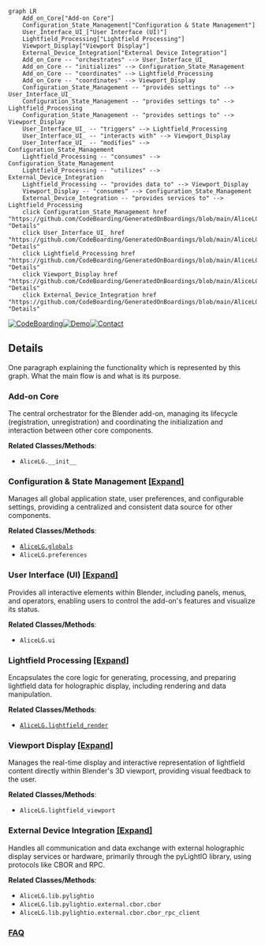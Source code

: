 ```mermaid
graph LR
    Add_on_Core["Add-on Core"]
    Configuration_State_Management["Configuration & State Management"]
    User_Interface_UI_["User Interface (UI)"]
    Lightfield_Processing["Lightfield Processing"]
    Viewport_Display["Viewport Display"]
    External_Device_Integration["External Device Integration"]
    Add_on_Core -- "orchestrates" --> User_Interface_UI_
    Add_on_Core -- "initializes" --> Configuration_State_Management
    Add_on_Core -- "coordinates" --> Lightfield_Processing
    Add_on_Core -- "coordinates" --> Viewport_Display
    Configuration_State_Management -- "provides settings to" --> User_Interface_UI_
    Configuration_State_Management -- "provides settings to" --> Lightfield_Processing
    Configuration_State_Management -- "provides settings to" --> Viewport_Display
    User_Interface_UI_ -- "triggers" --> Lightfield_Processing
    User_Interface_UI_ -- "interacts with" --> Viewport_Display
    User_Interface_UI_ -- "modifies" --> Configuration_State_Management
    Lightfield_Processing -- "consumes" --> Configuration_State_Management
    Lightfield_Processing -- "utilizes" --> External_Device_Integration
    Lightfield_Processing -- "provides data to" --> Viewport_Display
    Viewport_Display -- "consumes" --> Configuration_State_Management
    External_Device_Integration -- "provides services to" --> Lightfield_Processing
    click Configuration_State_Management href "https://github.com/CodeBoarding/GeneratedOnBoardings/blob/main/AliceLG/Configuration_State_Management.md" "Details"
    click User_Interface_UI_ href "https://github.com/CodeBoarding/GeneratedOnBoardings/blob/main/AliceLG/User_Interface_UI_.md" "Details"
    click Lightfield_Processing href "https://github.com/CodeBoarding/GeneratedOnBoardings/blob/main/AliceLG/Lightfield_Processing.md" "Details"
    click Viewport_Display href "https://github.com/CodeBoarding/GeneratedOnBoardings/blob/main/AliceLG/Viewport_Display.md" "Details"
    click External_Device_Integration href "https://github.com/CodeBoarding/GeneratedOnBoardings/blob/main/AliceLG/External_Device_Integration.md" "Details"
```

[![CodeBoarding](https://img.shields.io/badge/Generated%20by-CodeBoarding-9cf?style=flat-square)](https://github.com/CodeBoarding/GeneratedOnBoardings)[![Demo](https://img.shields.io/badge/Try%20our-Demo-blue?style=flat-square)](https://www.codeboarding.org/demo)[![Contact](https://img.shields.io/badge/Contact%20us%20-%20contact@codeboarding.org-lightgrey?style=flat-square)](mailto:contact@codeboarding.org)

## Details

One paragraph explaining the functionality which is represented by this graph. What the main flow is and what is its purpose.

### Add-on Core
The central orchestrator for the Blender add-on, managing its lifecycle (registration, unregistration) and coordinating the initialization and interaction between other core components.


**Related Classes/Methods**:

- `AliceLG.__init__`


### Configuration & State Management [[Expand]](./Configuration_State_Management.md)
Manages all global application state, user preferences, and configurable settings, providing a centralized and consistent data source for other components.


**Related Classes/Methods**:

- <a href="https://github.com/regcs/AliceLG/blob/master/globals.py" target="_blank" rel="noopener noreferrer">`AliceLG.globals`</a>
- `AliceLG.preferences`


### User Interface (UI) [[Expand]](./User_Interface_UI_.md)
Provides all interactive elements within Blender, including panels, menus, and operators, enabling users to control the add-on's features and visualize its status.


**Related Classes/Methods**:

- `AliceLG.ui`


### Lightfield Processing [[Expand]](./Lightfield_Processing.md)
Encapsulates the core logic for generating, processing, and preparing lightfield data for holographic display, including rendering and data manipulation.


**Related Classes/Methods**:

- <a href="https://github.com/regcs/AliceLG/blob/master/lightfield_render.py" target="_blank" rel="noopener noreferrer">`AliceLG.lightfield_render`</a>


### Viewport Display [[Expand]](./Viewport_Display.md)
Manages the real-time display and interactive representation of lightfield content directly within Blender's 3D viewport, providing visual feedback to the user.


**Related Classes/Methods**:

- `AliceLG.lightfield_viewport`


### External Device Integration [[Expand]](./External_Device_Integration.md)
Handles all communication and data exchange with external holographic display services or hardware, primarily through the pyLightIO library, using protocols like CBOR and RPC.


**Related Classes/Methods**:

- `AliceLG.lib.pylightio`
- `AliceLG.lib.pylightio.external.cbor.cbor`
- `AliceLG.lib.pylightio.external.cbor.cbor_rpc_client`




### [FAQ](https://github.com/CodeBoarding/GeneratedOnBoardings/tree/main?tab=readme-ov-file#faq)
